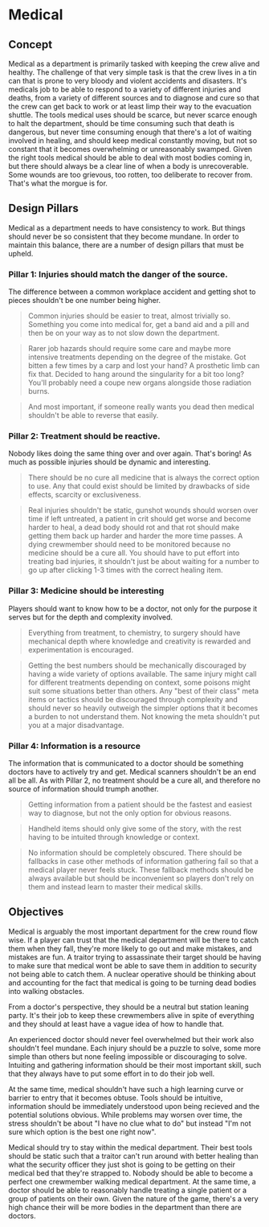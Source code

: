 # Medical


## Concept
Medical as a department is primarily tasked with keeping the crew alive and healthy. 
The challenge of that very simple task is that the crew lives in a tin can that is prone to very bloody and violent accidents and disasters.
It's medicals job to be able to respond to a variety of different injuries and deaths, from a variety of different sources and to diagnose and cure so that the crew can get back to work or at least limp their way to the evacuation shuttle.
The tools medical uses should be scarce, but never scarce enough to halt the department, should be time consuming such that death is dangerous, but never time consuming enough that there's a lot of waiting involved in healing, and should keep medical constantly moving, but not so constant that it becomes overwhelming or unreasonably swamped. 
Given the right tools medical should be able to deal with most bodies coming in, but there should always be a clear line of when a body is unrecoverable. Some wounds are too grievous, too rotten, too deliberate to recover from. That's what the morgue is for.

## Design Pillars
Medical as a department needs to have consistency to work. But things should never be so consistent that they become mundane.
In order to maintain this balance, there are a number of design pillars that must be upheld. 

### Pillar 1: Injuries should match the danger of the source.
 The difference between a common workplace accident and getting shot to pieces shouldn't be one number being higher.

  > Common injuries should be easier to treat, almost trivially so. Something you come into medical for, get a band aid and a pill and then be on your way as to not slow down the department.

  > Rarer job hazards should require some care and maybe more intensive treatments depending on the degree of the mistake. Got bitten a few times by a carp and lost your hand? A prosthetic limb can fix that. Decided to hang around the singularity for a bit too long? You'll probably need a coupe new organs alongside those radiation burns. 

 > And most important, if someone really wants you dead then medical shouldn't be able to reverse that easily. 

 ### Pillar 2: Treatment should be reactive.
 Nobody likes doing the same thing over and over again. That's boring! As much as possible injuries should be dynamic and interesting. 
 
 > There should be no cure all medicine that is always the correct option to use. Any that could exist should be limited by drawbacks of side effects, scarcity or exclusiveness.
 
 > Real injuries shouldn't be static, gunshot wounds should worsen over time if left untreated, a patient in crit should get worse and become harder to heal, a dead body should rot and that rot should make getting them back up harder and harder the more time passes. A dying crewmember should need to be monitored because no medicine should be a cure all. You should have to put effort into treating bad injuries, it shouldn't just be about waiting for a number to go up after clicking 1-3 times with the correct healing item. 

### Pillar 3: Medicine should be interesting
Players should want to know how to be a doctor, not only for the purpose it serves but for the depth and complexity involved.

> Everything from treatment, to chemistry, to surgery should have mechanical depth where knowledge and creativity is rewarded and experimentation is encouraged. 

> Getting the best numbers should be mechanically discouraged by having a wide variety of options available. The same injury might call for different treatments depending on context, some poisons might suit some situations better than others. Any "best of their class" meta items or tactics should be discouraged through complexity and should never so heavily outweigh the simpler options that it becomes a burden to not understand them. Not knowing the meta shouldn't put you at a major disadvantage. 

### Pillar 4: Information is a resource
The information that is communicated to a doctor should be something doctors have to actively try and get. Medical scanners shouldn't be an end all be all. As with Pillar 2, no treatment should be a cure all, and therefore no source of information should trumph another. 

> Getting information from a patient should be the fastest and easiest way to diagnose, but not the only option for obvious reasons.

> Handheld items should only give some of the story, with the rest having to be intuited through knowledge or context.

> No information should be completely obscured. There should be fallbacks in case other methods of information gathering fail so that a medical player never feels stuck. These fallback methods should be always available but should be inconvenient so players don't rely on them and instead learn to master their medical skills.

## Objectives
Medical is arguably the most important department for the crew round flow wise. If a player can trust that the medical department will be there to catch them when they fall, they're more likely to go out and make mistakes, and mistakes are fun. A traitor trying to assassinate their target should be having to make sure that medical wont be able to save them in addition to security not being able to catch them. A nuclear operative should be thinking about and accounting for the fact that medical is going to be turning dead bodies into walking obstacles. 

From a doctor's perspective, they should be a neutral but station leaning party. It's their job to keep these crewmembers alive in spite of everything and they should at least have a vague idea of how to handle that.

An experienced doctor should never feel overwhelmed but their work also shouldn't feel mundane. Each injury should be a puzzle to solve, some more simple than others but none feeling impossible or discouraging to solve. Intuiting and gathering information should be their most important skill, such that they always have to put some effort in to do their job well. 

At the same time, medical shouldn't have such a high learning curve or barrier to entry that it becomes obtuse. Tools should be intuitive, information should be immediately understood upon being recieved and the potential solutions obvious. While problems may worsen over time, the stress shouldn't be about "I have no clue what to do" but instead "I'm not sure which option is the best one right now". 

Medical should try to stay within the medical department. Their best tools should be static such that a traitor can't run around with better healing than what the security officer they just shot is going to be getting on their medical bed that they're strapped to. Nobody should be able to become a perfect one crewmember walking medical department. At the same time, a doctor should be able to reasonably handle treating a single patient or a group of patients on their own. Given the nature of the game, there's a very high chance their will be more bodies in the department than there are doctors. 
